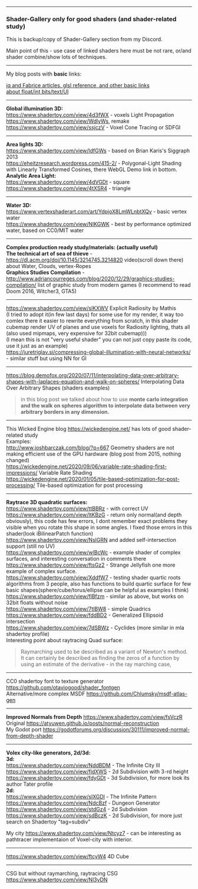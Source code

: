 * * * * *

### Shader-Gallery only for good shaders (and shader-related study)

This is backup/copy of Shader-Gallery section from my Discord.

Main point of this - use case of linked shaders here must be not rare, or/and shader combine/show lots of techniques.

* * * * *

My blog posts with **basic** links:

[iq and Fabrice articles, glsl reference, and other basic links](https://github.com/danilw/danilw.github.io/tree/master/blog/Into_Shadertoy_and_Shaders_useful_links_and_tips)\
[about float/int bits/text/UI](https://arugl.medium.com/games-in-the-gpu-shaders-a912414b1894)

* * * * *

**Global illumination 3D:**\
https://www.shadertoy.com/view/4d3fWX - voxels Light Propagation \
https://www.shadertoy.com/view/WdlyWs, remake https://www.shadertoy.com/view/ssjczV - Voxel Cone Tracing or SDFGI

* * * * *

**Area lights 3D:**\
https://www.shadertoy.com/view/ldfGWs -  based on Brian Karis's Siggraph 2013\
https://eheitzresearch.wordpress.com/415-2/ - Polygonal-Light Shading with Linearly Transformed Cosines, there WebGL Demo link in bottom.\
**Analytic Area Light:**\
https://www.shadertoy.com/view/4dVGDt - square\
https://www.shadertoy.com/view/4tXSR4 - triangle

* * * * *

**Water 3D:**\
https://www.vertexshaderart.com/art/YdpjoX8LmWLnbtXQv - basic vertex water\
https://www.shadertoy.com/view/NlKGWK - best by performance optimized water, based on CC0/MIT water

* * * * *

**Complex production ready study/materials: (actually useful)**\
**The technical art of sea of thieve** - https://dl.acm.org/doi/10.1145/3214745.3214820 video(scroll down there) about Water, Clouds, vertex-Ropes\
**Graphics Studies Compilation** - http://www.adriancourreges.com/blog/2020/12/29/graphics-studies-compilation/ list of graphic study from modern games (I recommend to read Doom 2016, Witcher3, GTA5)

* * * * *

https://www.shadertoy.com/view/slKXWV Explicit Radiosity  by Mathis\
(I tried to adopt it(in few last days) for some use for my render, it way too comlex there it easier to rewrite everything from scratch, in this shader cubemap render UV of planes and use voxels for Radiosity lighting, thats all (also used mipmaps, very expensive for 32bit cubemap)))\
(I mean this is not "very useful shader" you can not just copy paste its code, use it just as an example)\
https://juretriglav.si/compressing-global-illumination-with-neural-networks/ - similar stuff but using NN for GI 

* * * * *

https://blog.demofox.org/2020/07/11/interpolating-data-over-arbitrary-shapes-with-laplaces-equation-and-walk-on-spheres/ Interpolating Data Over Arbitrary Shapes (shaders examples)

> in this blog post we talked about how to use **monte carlo integration and the walk on spheres algorithm to interpolate data between very arbitrary borders in any dimension.**

* * * * *

This Wicked Engine blog https://wickedengine.net/ has lots of good shader-related study\
Examples:\
http://www.joshbarczak.com/blog/?p=667 Geometry shaders are not making efficient use of the GPU hardware (blog post from 2015, nothing changed)\
https://wickedengine.net/2020/09/06/variable-rate-shading-first-impressions/ Variable Rate Shading\
https://wickedengine.net/2020/01/05/tile-based-optimization-for-post-processing/ Tile-based optimization for post processing

* * * * *

**Raytrace 3D quadratic surfaces:**\
https://www.shadertoy.com/view/ttBBRz - with correct UV\
https://www.shadertoy.com/view/ltKBzG - return only normal(and depth obviously), this code has few errors, I dont remember exact problems they visible when you rotate this shape in some angles. I fixed those errors in this shader(look iBilinearPatch function) https://www.shadertoy.com/view/NslGRN and added self-intersection support (still no UV)\
https://www.shadertoy.com/view/wlBcWc - example shader of complex surfaces, and interesting conversation in comments there\
https://www.shadertoy.com/view/ftsGz2 - Strange Jellyfish one more example of complex surface.\
https://www.shadertoy.com/view/XddfW7 - testing shader quartic roots algorithms from 3 people, also has functions to build quartic surface for few basic shapes(sphere/cube/torus/ellipse can be helpful as examples I think)\
https://www.shadertoy.com/view/flBfzm - similar as above, but works on 32bit floats without noise\
https://www.shadertoy.com/view/7tlBW8 - simple Quadrics \
https://www.shadertoy.com/view/fddBD2 - Generalized Ellipsoid intersection\
https://www.shadertoy.com/view/7dSBWz - Cyclides (more similar in mla shadertoy profile)\
Interesting point about raytracing Quad surface:

> Raymarching used to be described as a variant of Newton's method.
> It can certainly be described as finding the zeros of a function by using an estimate of the derivative - in the ray marching case,

* * * * *

CC0 shadertoy font to texture generator https://github.com/otaviogood/shader_fontgen \
Alternative/more complex MSDF https://github.com/Chlumsky/msdf-atlas-gen

* * * * *

**Improved Normals from Depth**  https://www.shadertoy.com/view/fsVczR \
Original https://atyuwen.github.io/posts/normal-reconstruction \
My Godot port https://godotforums.org/discussion/30111/improved-normal-from-depth-shader

* * * * *

**Volex city-like generators, 2d/3d:**\
**3d:**\
https://www.shadertoy.com/view/NddBDM - The Infinite City III\
https://www.shadertoy.com/view/fldXWS - 2d Subdivision with 3-rd height\
https://www.shadertoy.com/view/fdyGDt - 3d Subdivision, for more look its author Tater profile\
**2d:**\
https://www.shadertoy.com/view/slXGDl - The Infinite Pattern\
https://www.shadertoy.com/view/NdcBzf - Dungeon Generator\
https://www.shadertoy.com/view/stdGz4 - 2d Subdivision\
https://www.shadertoy.com/view/sdBczK - 2d Subdivision, for more just search on Shadertoy "tag=subdiv"

My city https://www.shadertoy.com/view/Ntcyz7 - can be interesting as pathtracer implementaion of Voxel-city with interior.

* * * * *

https://www.shadertoy.com/view/ftcyW4 4D Cube

* * * * *

CSG but without raymarching, raytracing CSG\
https://www.shadertoy.com/view/Nl3yDN




